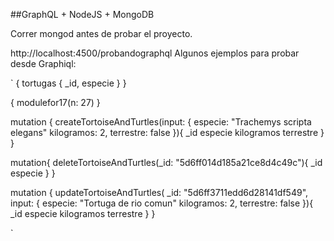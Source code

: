 ##GraphQL + NodeJS + MongoDB

Correr mongod antes de probar el proyecto.

http://localhost:4500/probandographql
Algunos ejemplos para probar desde Graphiql:

`
{
  tortugas {
  	_id,
  	especie
	}
}

{
  modulefor17(n: 27)
}

mutation {
    createTortoiseAndTurtles(input: {
        especie: "Trachemys scripta elegans"
        kilogramos: 2,
        terrestre: false
    }){
            _id
        especie
        kilogramos
        terrestre
    }
}

mutation{
  deleteTortoiseAndTurtles(_id: "5d6ff014d185a21ce8d4c49c"){
    _id
    especie
  }
}

mutation {
    updateTortoiseAndTurtles(
      _id: "5d6ff3711edd6d28141df549",
      input: {
        especie: "Tortuga de rio comun"
        kilogramos: 2,
        terrestre: false
    }){
      	_id
        especie
        kilogramos
        terrestre
    }
}

`
